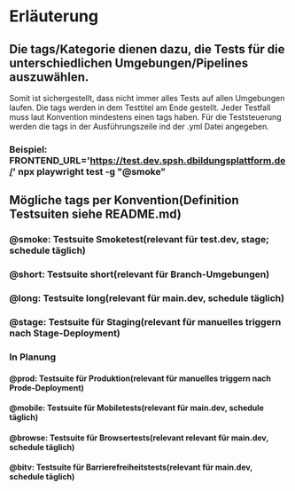 # Erläuterung
## Die tags/Kategorie dienen dazu, die Tests für die unterschiedlichen Umgebungen/Pipelines auszuwählen.
Somit ist sichergestellt, dass nicht immer alles Tests auf allen Umgebungen laufen.
Die tags werden in dem Testtitel am Ende gestellt. Jeder Testfall muss laut Konvention mindestens einen tags haben.
Für die Teststeuerung werden die tags in der Ausführungszeile ind der .yml Datei angegeben.
### Beispiel: FRONTEND_URL='https://test.dev.spsh.dbildungsplattform.de/' npx playwright test -g "@smoke"

## Mögliche tags per Konvention(Definition Testsuiten siehe README.md)
### @smoke: Testsuite Smoketest(relevant für test.dev, stage; schedule täglich)
### @short: Testsuite short(relevant für Branch-Umgebungen)
### @long: Testsuite long(relevant für main.dev, schedule täglich)
### @stage: Testsuite für Staging(relevant für manuelles triggern nach Stage-Deployment)

### In Planung
#### @prod: Testsuite für Produktion(relevant für manuelles triggern nach Prode-Deployment)
#### @mobile: Testsuite für Mobiletests(relevant für main.dev, schedule täglich)
#### @browse: Testsuite für Browsertests(relevant relevant für main.dev, schedule täglich)
#### @bitv: Testsuite für Barrierefreiheitstests(relevant für main.dev, schedule täglich)